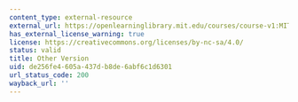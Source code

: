 ```yaml
---
content_type: external-resource
external_url: https://openlearninglibrary.mit.edu/courses/course-v1:MITx+24.118x+2T2020/about
has_external_license_warning: true
license: https://creativecommons.org/licenses/by-nc-sa/4.0/
status: valid
title: Other Version
uid: de256fe4-605a-437d-b8de-6abf6c1d6301
url_status_code: 200
wayback_url: ''
---
```

